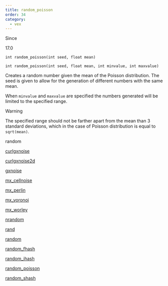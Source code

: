 ```yaml
---
title: random_poisson
order: 34
category:
  - vex
---
```


Since

17.0

`int random_poisson(int seed, float mean)`

`int random_poisson(int seed, float mean, int minvalue, int maxvalue)`

Creates a random number given the mean of the Poisson distribution. The seed is given to allow for the generation of different numbers with the same mean.

When `minvalue` and `maxvalue` are specified the numbers generated will be limited to the specified range.

Warning

The specified range should not be farther apart from the mean than 3 standard deviations, which in the case of Poisson distribution is equal to `sqrt(mean)`.

random

[curlgxnoise](curlgxnoise.html)

[curlgxnoise2d](curlgxnoise2d.html)

[gxnoise](gxnoise.html)

[mx_cellnoise](mx_cellnoise.html)

[mx_perlin](mx_perlin.html)

[mx_voronoi](mx_voronoi.html)

[mx_worley](mx_worley.html)

[nrandom](nrandom.html)

[rand](rand.html)

[random](random.html)

[random_fhash](random_fhash.html)

[random_ihash](random_ihash.html)

[random_poisson](random_poisson.html)

[random_shash](random_shash.html)
